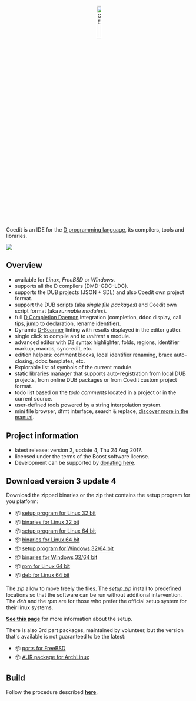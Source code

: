 <p align="center">
  <img src="https://github.com/BBasile/Coedit/raw/master/logo/coedit.png?raw=true" width="15%" height="15%" alt="CE"/>
</p>

Coedit is an IDE for the [D programming language](http://dlang.org), its compilers, tools and libraries.

[![](http://bbasile.github.io/Coedit/img/coedit_kde4_thumb.png)](http://bbasile.github.io/Coedit/img/coedit_kde4.png)

**Overview**
---
- available for _Linux_, _FreeBSD_ or _Windows_.
- supports all the D compilers (DMD-GDC-LDC).
- supports the DUB projects (JSON + SDL) and also Coedit own project format.
- support the DUB scripts (aka _single file packages_) and Coedit own script format (aka _runnable modules_).
- full [D Completion Daemon](https://github.com/dlang-community/DCD) integration (completion, ddoc display, call tips, jump to declaration, rename identifier).
- Dynamic [D-Scanner](https://github.com/dlang-community/D-Scanner) linting with results displayed in the editor gutter.
- single click to compile and to _unittest_ a module.
- advanced editor with D2 syntax highlighter, folds, regions, identifier markup, macros, sync-edit, etc.
- edition helpers: comment blocks, local identifier renaming, brace auto-closing, ddoc templates, etc.
- Explorable list of symbols of the current module.
- static libraries manager that supports auto-registration from local DUB projects, from online DUB packages or from Coedit custom project format.
- todo list based on the _todo comments_ located in a project or in the current source.
- user-defined tools powered by a string interpolation system.
- mini file browser, dfmt interface, search & replace, [discover more in the manual](http://bbasile.github.io/Coedit/).

**Project information**
---

- latest release: version 3, update 4, Thu 24 Aug 2017.
- licensed under the terms of the Boost software license.
- Development can be supported by [donating here](https://www.paypal.com/cgi-bin/webscr?cmd=_s-xclick&hosted_button_id=AQDJVC39PJF7J).

**Download version 3 update 4**
---
Download the zipped binaries or the zip that contains the setup program for you platform:

- :package: [setup program for Linux 32 bit](https://github.com/BBasile/Coedit/releases/download/3_update_4/coedit.3update4.linux32.setup.zip)
- :package: [binaries for Linux 32 bit](https://github.com/BBasile/Coedit/releases/download/3_update_4/coedit.3update4.linux32.zip)
- :package: [setup program for Linux 64 bit](https://github.com/BBasile/Coedit/releases/download/3_update_4/coedit.3update4.linux64.setup.zip)
- :package: [binaries for Linux 64 bit](https://github.com/BBasile/Coedit/releases/download/3_update_4/coedit.3update4.linux64.zip)
- :package: [setup program for Windows 32/64 bit](https://github.com/BBasile/Coedit/releases/download/3_update_4/coedit.3update4.win32.setup.zip)
- :package: [binaries for Windows 32/64 bit](https://github.com/BBasile/Coedit/releases/download/3_update_4/coedit.3update4.win32.zip)
- :package: [rpm for Linux 64 bit](https://github.com/BBasile/Coedit/releases/download/3_update_4/coedit-3-update4.x86_64.rpm)
- :package: [deb for Linux 64 bit](https://github.com/BBasile/Coedit/releases/download/3_update_4/coedit-3-update4.amd64.deb)

The _zip_ allow to move freely the files.
The _setup.zip_ install to predefined locations so that the software can be run without additional intervention.
The _deb_ and the _rpm_ are for those who prefer the official setup system for their linux systems.

[**See this page**](http://bbasile.github.io/Coedit/setup.html) for more information about the setup.

There is also 3rd part packages, maintained by volunteer, but the version that's available is not guaranteed to be the latest:

- :package: [ports for FreeBSD](http://www.freshports.org/editors/coedit/)
- :package: [AUR package for ArchLinux](https://aur.archlinux.org/packages/coedit-bin/)

**Build**
---

Follow the procedure described [**here**](http://bbasile.github.io/Coedit/build.html).
